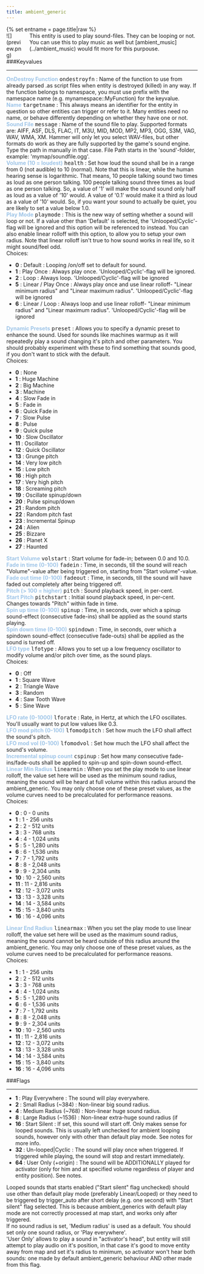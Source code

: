 ```yaml
---
title: ambient_generic
---
```

<div>{% set entname = page.title|raw %}</div>
<div class="container previewimg">
<div class="columns">
<div class="imagepadding column col-auto" markdown="1">![](preview.png)</div>
<div class="column">This entity is used to play sound-files. They can be looping or not. You can use this to play music as well but [ambient_music](../ambient_music) would fit more for this purpouse.</div>
</div>
</div>
###Keyvalues
<hr>
<div class="entityentry" markdown="1">
<span style="color:#9fc5e8;"><b>OnDestroy Function</b></span> <kbd  class="tooltip" data-tooltip="string">ondestroyfn</kbd> :
Name of the function to use from already parsed .as script files when entity is destroyed (killed) in any way. If the function belongs to namespace, you must use prefix with the namespace name (e.g. mynamespace::MyFunction) for the keyvalue.
</div>
<div class="entityentry" markdown="1">
<span style="color:#9fc5e8;"><b>Name</b></span> <kbd  class="tooltip" data-tooltip="target_source">targetname</kbd> :
This always means an identifier for the entity in question so other entities can trigger or refer to it. Many entities need no name, or behave differently depending on whether they have one or not.
</div>
<div class="entityentry" markdown="1">
<span style="color:#9fc5e8;"><b>Sound File</b></span> <kbd  class="tooltip" data-tooltip="sound">message</kbd> :
Name of the sound file to play. Supported formats are: AIFF, ASF, DLS, FLAC, IT, M3U, MID, MOD, MP2, MP3, OGG, S3M, VAG, WAV, WMA, XM. Hammer will only let you select WAV-files, but other formats do work as they are fully supported by the game's sound engine. Type the path in manually in that case. File Path starts in the 'sound'-folder, example: 'mymap/soundfile.ogg'.
</div>
<div class="entityentry" markdown="1">
<span style="color:#9fc5e8;"><b>Volume (10 = loudest)</b></span> <kbd  class="tooltip" data-tooltip="integer">health</kbd> :
Set how loud the sound shall be in a range from 0 (not audible) to 10 (normal). Note that this is linear, while the human hearing sense is logarithmic. That means, 10 people talking sound two times as loud as one person talking. 100 people talking sound three times as loud as one person talking. So, a value of '1' will make the sound sound only half as loud as a value of '10' would. A value of '0.1' would make it a third as loud as a value of '10' would. So, if you want your sound to actually be quiet, you are likely to set a value below 1.0.
</div>
<div class="entityentry" markdown="1">
<span style="color:#9fc5e8;"><b>Play Mode</b></span> <kbd  class="tooltip" data-tooltip="choices">playmode</kbd> :
This is the new way of setting whether a sound will loop or not. If a value other than 'Default' is selected, the 'Unlooped/Cyclic'-flag will be ignored and this option will be referenced to instead. You can also enable linear rolloff with this option, to allow you to setup your own radius. Note that linear rolloff isn't true to how sound works in real life, so it might sound/feel odd.
<div class="accordion">
<input type="checkbox" id="accordion-1" name="accordion-checkbox" hidden>
<label class="accordion-header" for="accordion-1">
<i class="icon icon-arrow-right mr-1"></i>
Choices:
</label>
<div class="accordion-body">
<ul>
<li><b>0</b> : Default : Looping /on/off set to default for sound.</li>
<li><b>1</b> : Play Once : Always play once. 'Unlooped/Cyclic'-flag will be ignored.</li>
<li><b>2</b> : Loop : Always loop. 'Unlooped/Cyclic'-flag will be ignored</li>
<li><b>5</b> : Linear / Play Once : Always play once and use linear rolloff- "Linear minimum radius" and "Linear maximum radius". 'Unlooped/Cyclic'-flag will be ignored</li>
<li><b>6</b> : Linear / Loop : Always loop and use linear rolloff- "Linear minimum radius" and "Linear maximum radius". 'Unlooped/Cyclic'-flag will be ignored</li>
</ul>
</div>
</div>
</div>
<div class="entityentry" markdown="1">
<span style="color:#9fc5e8;"><b>Dynamic Presets</b></span> <kbd  class="tooltip" data-tooltip="choices">preset</kbd> :
Allows you to specify a dynamic preset to enhance the sound. Used for sounds like machines warmup as it will repeatedly play a sound changing it's pitch and other parameters. You should probably experiment with these to find something that sounds good, if you don't want to stick with the default.
<div class="accordion">
<input type="checkbox" id="accordion-2" name="accordion-checkbox" hidden>
<label class="accordion-header" for="accordion-2">
<i class="icon icon-arrow-right mr-1"></i>
Choices:
</label>
<div class="accordion-body">
<ul>
<li><b>0</b> : None</li>
<li><b>1</b> : Huge Machine</li>
<li><b>2</b> : Big Machine</li>
<li><b>3</b> : Machine</li>
<li><b>4</b> : Slow Fade in</li>
<li><b>5</b> : Fade in</li>
<li><b>6</b> : Quick Fade in</li>
<li><b>7</b> : Slow Pulse</li>
<li><b>8</b> : Pulse</li>
<li><b>9</b> : Quick pulse</li>
<li><b>10</b> : Slow Oscillator</li>
<li><b>11</b> : Oscillator</li>
<li><b>12</b> : Quick Oscillator</li>
<li><b>13</b> : Grunge pitch</li>
<li><b>14</b> : Very low pitch</li>
<li><b>15</b> : Low pitch</li>
<li><b>16</b> : High pitch</li>
<li><b>17</b> : Very high pitch</li>
<li><b>18</b> : Screaming pitch</li>
<li><b>19</b> : Oscillate spinup/down</li>
<li><b>20</b> : Pulse spinup/down</li>
<li><b>21</b> : Random pitch</li>
<li><b>22</b> : Random pitch fast</li>
<li><b>23</b> : Incremental Spinup</li>
<li><b>24</b> : Alien</li>
<li><b>25</b> : Bizzare</li>
<li><b>26</b> : Planet X</li>
<li><b>27</b> : Haunted</li>
</ul>
</div>
</div>
</div>
<div class="entityentry" markdown="1">
<span style="color:#9fc5e8;"><b>Start Volume</b></span> <kbd  class="tooltip" data-tooltip="integer">volstart</kbd> :
Start volume for fade-in; between 0.0 and 10.0.
</div>
<div class="entityentry" markdown="1">
<span style="color:#9fc5e8;"><b>Fade in time (0-100)</b></span> <kbd  class="tooltip" data-tooltip="integer">fadein</kbd> :
Time, in seconds, till the sound will reach "Volume"-value after being triggered on, starting from "Start volume"-value.
</div>
<div class="entityentry" markdown="1">
<span style="color:#9fc5e8;"><b>Fade out time (0-100)</b></span> <kbd  class="tooltip" data-tooltip="integer">fadeout</kbd> :
Time, in seconds, till the sound will have faded out completely after being triggered off.
</div>
<div class="entityentry" markdown="1">
<span style="color:#9fc5e8;"><b>Pitch (> 100 = higher)</b></span> <kbd  class="tooltip" data-tooltip="integer">pitch</kbd> :
Sound playback speed, in per-cent.
</div>
<div class="entityentry" markdown="1">
<span style="color:#9fc5e8;"><b>Start Pitch</b></span> <kbd  class="tooltip" data-tooltip="integer">pitchstart</kbd> :
Initial sound playback speed, in per-cent. Changes towards "Pitch" within fade in time.
</div>
<div class="entityentry" markdown="1">
<span style="color:#9fc5e8;"><b>Spin up time (0-100)</b></span> <kbd  class="tooltip" data-tooltip="integer">spinup</kbd> :
Time, in seconds, over which a spinup sound-effect (consecutive fade-ins) shall be applied as the sound starts playing.
</div>
<div class="entityentry" markdown="1">
<span style="color:#9fc5e8;"><b>Spin down time (0-100)</b></span> <kbd  class="tooltip" data-tooltip="integer">spindown</kbd> :
Time, in seconds, over which a spindown sound-effect (consecutive fade-outs) shall be applied as the sound is turned off.
</div>
<div class="entityentry" markdown="1">
<span style="color:#9fc5e8;"><b>LFO type</b></span> <kbd  class="tooltip" data-tooltip="choices">lfotype</kbd> :
Allows you to set up a low frequency oscillator to modify volume and/or pitch over time, as the sound plays.
<div class="accordion">
<input type="checkbox" id="accordion-3" name="accordion-checkbox" hidden>
<label class="accordion-header" for="accordion-3">
<i class="icon icon-arrow-right mr-1"></i>
Choices:
</label>
<div class="accordion-body">
<ul>
<li><b>0</b> : Off</li>
<li><b>1</b> : Square Wave</li>
<li><b>2</b> : Triangle Wave</li>
<li><b>3</b> : Random</li>
<li><b>4</b> : Saw Tooth Wave</li>
<li><b>5</b> : Sine Wave</li>
</ul>
</div>
</div>
</div>
<div class="entityentry" markdown="1">
<span style="color:#9fc5e8;"><b>LFO rate (0-1000)</b></span> <kbd  class="tooltip" data-tooltip="integer">lforate</kbd> :
Rate, in Hertz, at which the LFO oscillates. You'll usually want to put low values like 0.3.
</div>
<div class="entityentry" markdown="1">
<span style="color:#9fc5e8;"><b>LFO mod pitch (0-100)</b></span> <kbd  class="tooltip" data-tooltip="integer">lfomodpitch</kbd> :
Set how much the LFO shall affect the sound's pitch.
</div>
<div class="entityentry" markdown="1">
<span style="color:#9fc5e8;"><b>LFO mod vol (0-100)</b></span> <kbd  class="tooltip" data-tooltip="integer">lfomodvol</kbd> :
Set how much the LFO shall affect the sound's volume.
</div>
<div class="entityentry" markdown="1">
<span style="color:#9fc5e8;"><b>Incremental spinup count</b></span> <kbd  class="tooltip" data-tooltip="integer">cspinup</kbd> :
Set how many consecutive fade-ins/fade-outs shall be applied to spin-up and spin-down sound-effect.
</div>
<div class="entityentry" markdown="1">
<span style="color:#9fc5e8;"><b>Linear Min Radius</b></span> <kbd  class="tooltip" data-tooltip="choices">linearmin</kbd> :
When you set the play mode to use linear rolloff, the value set here will be used as the minimum sound radius, meaning the sound will be heard at full volume within this radius around the ambient_generic. You may only choose one of these preset values, as the volume curves need to be precalculated for performance reasons.
<div class="accordion">
<input type="checkbox" id="accordion-4" name="accordion-checkbox" hidden>
<label class="accordion-header" for="accordion-4">
<i class="icon icon-arrow-right mr-1"></i>
Choices:
</label>
<div class="accordion-body">
<ul>
<li><b>0</b> : 0 - 0 units</li>
<li><b>1</b> : 1 - 256 units</li>
<li><b>2</b> : 2 - 512 units</li>
<li><b>3</b> : 3 - 768 units</li>
<li><b>4</b> : 4 - 1,024 units</li>
<li><b>5</b> : 5 - 1,280 units</li>
<li><b>6</b> : 6 - 1,536 units</li>
<li><b>7</b> : 7 - 1,792 units</li>
<li><b>8</b> : 8 - 2,048 units</li>
<li><b>9</b> : 9 - 2,304 units</li>
<li><b>10</b> : 10 - 2,560 units</li>
<li><b>11</b> : 11 - 2,816 units</li>
<li><b>12</b> : 12 - 3,072 units</li>
<li><b>13</b> : 13 - 3,328 units</li>
<li><b>14</b> : 14 - 3,584 units</li>
<li><b>15</b> : 15 - 3,840 units</li>
<li><b>16</b> : 16 - 4,096 units</li>
</ul>
</div>
</div>
</div>
<div class="entityentry" markdown="1">
<span style="color:#9fc5e8;"><b>Linear End Radius</b></span> <kbd  class="tooltip" data-tooltip="choices">linearmax</kbd> :
When you set the play mode to use linear rolloff, the value set here will be used as the maximum sound radius, meaning the sound cannot be heard outside of this radius around the ambient_generic. You may only choose one of these preset values, as the volume curves need to be precalculated for performance reasons.
<div class="accordion">
<input type="checkbox" id="accordion-5" name="accordion-checkbox" hidden>
<label class="accordion-header" for="accordion-5">
<i class="icon icon-arrow-right mr-1"></i>
Choices:
</label>
<div class="accordion-body">
<ul>
<li><b>1</b> : 1 - 256 units</li>
<li><b>2</b> : 2 - 512 units</li>
<li><b>3</b> : 3 - 768 units</li>
<li><b>4</b> : 4 - 1,024 units</li>
<li><b>5</b> : 5 - 1,280 units</li>
<li><b>6</b> : 6 - 1,536 units</li>
<li><b>7</b> : 7 - 1,792 units</li>
<li><b>8</b> : 8 - 2,048 units</li>
<li><b>9</b> : 9 - 2,304 units</li>
<li><b>10</b> : 10 - 2,560 units</li>
<li><b>11</b> : 11 - 2,816 units</li>
<li><b>12</b> : 12 - 3,072 units</li>
<li><b>13</b> : 13 - 3,328 units</li>
<li><b>14</b> : 14 - 3,584 units</li>
<li><b>15</b> : 15 - 3,840 units</li>
<li><b>16</b> : 16 - 4,096 units</li>
</ul>
</div>
</div>
</div>
###Flags
<hr>
<div class="entityflags">
<ul>
<li class="imagepadding" markdown="1"><b>1 </b> : Play Everywhere : The sound will play everywhere.</li>
<li class="imagepadding" markdown="1"><b>2 </b> : Small Radius (~384) : Non-linear big sound radius.</li>
<li class="imagepadding" markdown="1"><b>4 </b> : Medium Radius (~768) : Non-linear huge sound radius.</li>
<li class="imagepadding" markdown="1"><b>8 </b> : Large Radius (~1536) : Non-linear extra-huge sound radius (if </li>
<li class="imagepadding" markdown="1"><b>16 </b> : Start Silent : If set, this sound will start off. Only makes sense for looped sounds. This is usually left unchecked for ambient looping sounds, however only with other than default play mode. See notes for more info.</li>
<li class="imagepadding" markdown="1"><b>32 </b> : Un-looped|Cyclic : The sound will play once when triggered. If triggered while playing, the sound will stop and restart immediately.</li>
<li class="imagepadding" markdown="1"><b>64 </b> : User Only (+origin) : The sound will be ADDITIONALLY played for activator (only for him and at specified volume regardless of player and entity position). See notes.</li>
</ul>
</div>
<div class="notices blue">Looped sounds that starts enabled ("Start silent" flag unchecked) should use other than default play mode (preferably Linear/Looped) or they need to be triggered by trigger_auto after short delay (e.g. one second) with "Start silent" flag selected. This is because ambient_generics with default play mode are not correctly processed at map start, and works only after triggered.</div>
<div class="notices blue">If no sound radius is set, 'Medium radius' is used as a default. You should set only one sound radius, or 'Play everywhere'.</div>
<div class="notices blue">'User Only' allows to play a sound in "activator's head", but entity will still attempt to play audio on it's position, in that case it's good to move entity away from map and set it's radius to minimum, so activator won't hear both sounds: one made by default ambient_generic behaviour AND other made from this flag.</div>
